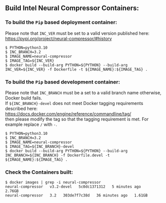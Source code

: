 ## Build Intel Neural Compressor Containers:

### To build the `Pip` based deployment container:
Please note that `INC_VER` must be set to a valid version published here:  
https://pypi.org/project/neural-compressor/#history

```console
$ PYTHON=python3.10
$ INC_BRANCH=3.2
$ IMAGE_NAME=neural-compressor
$ IMAGE_TAG=${INC_VER}
$ docker build --build-arg PYTHON=${PYTHON} --build-arg INC_VER=${INC_VER} -f Dockerfile -t ${IMAGE_NAME}:${IMAGE_TAG} .
```

###  To build the `Pip` based development container:
Please note that `INC_BRANCH` must be a set to a valid branch name otherwise, Docker build fails.  
If `${INC_BRANCH}-devel` does not meet Docker tagging requirements described here:  
https://docs.docker.com/engine/reference/commandline/tag/  
then please modify the tag so that the tagging requirement is met. For example replace `/` with `-`.  

```console
$ PYTHON=python3.10
$ INC_BRANCH=3.2
$ IMAGE_NAME=neural-compressor
$ IMAGE_TAG=${INC_BRANCH}-devel
$ docker build --build-arg PYTHON=${PYTHON} --build-arg INC_BRANCH=${INC_BRANCH} -f Dockerfile.devel -t ${IMAGE_NAME}:${IMAGE_TAG} .
```

### Check the Containers built:
```console
$ docker images | grep -i neural-compressor
neural-compressor   v3.2-devel   5c0dc1371312   5 minutes ago    2.76GB
neural-compressor   3.2   303de7f7c38d   36 minutes ago   1.61GB
```
